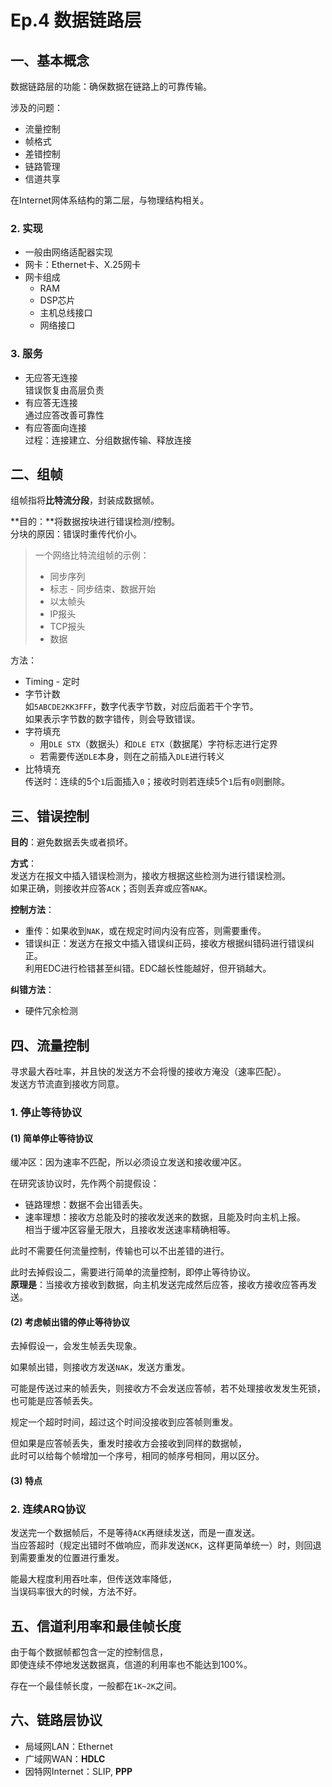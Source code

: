 # Ep.4 数据链路层

## 一、基本概念

数据链路层的功能：确保数据在链路上的可靠传输。

涉及的问题：

* 流量控制
* 帧格式
* 差错控制
* 链路管理
* 信道共享

在Internet网体系结构的第二层，与物理结构相关。

### 2. 实现

* 一般由网络适配器实现
* 网卡：Ethernet卡、X.25网卡
* 网卡组成
  * RAM
  * DSP芯片
  * 主机总线接口
  * 网络接口

### 3. 服务

* 无应答无连接  
  错误恢复由高层负责
* 有应答无连接  
  通过应答改善可靠性
* 有应答面向连接  
  过程：连接建立、分组数据传输、释放连接

## 二、组帧

组帧指将**比特流分段**，封装成数据帧。

**目的：**将数据按块进行错误检测/控制。  
分块的原因：错误时重传代价小。

> 一个网络比特流组帧的示例：
>
> * 同步序列
> * 标志 - 同步结束、数据开始
> * 以太帧头
> * IP报头
> * TCP报头
> * 数据

方法：

* Timing - 定时
* 字节计数  
  如`5ABCDE2KK3FFF`，数字代表字节数，对应后面若干个字节。  
  如果表示字节数的数字错传，则会导致错误。
* 字符填充
  * 用`DLE STX`（数据头）和`DLE ETX`（数据尾）字符标志进行定界
  * 若需要传送`DLE`本身，则在之前插入`DLE`进行转义
* 比特填充  
  传送时：连续的5个`1`后面插入`0`；接收时则若连续5个`1`后有`0`则删除。

## 三、错误控制

**目的**：避免数据丢失或者损坏。

**方式**：  
发送方在报文中插入错误检测为，接收方根据这些检测为进行错误检测。  
如果正确，则接收并应答`ACK`；否则丢弃或应答`NAK`。

**控制方法**：

* 重传：如果收到`NAK`，或在规定时间内没有应答，则需要重传。
* 错误纠正：发送方在报文中插入错误纠正码，接收方根据纠错码进行错误纠正。  
  利用EDC进行检错甚至纠错。EDC越长性能越好，但开销越大。

**纠错方法**：

* 硬件冗余检测

## 四、流量控制

寻求最大吞吐率，并且快的发送方不会将慢的接收方淹没（速率匹配）。  
发送方节流直到接收方同意。

### 1. 停止等待协议

#### (1) 简单停止等待协议

缓冲区：因为速率不匹配，所以必须设立发送和接收缓冲区。

在研究该协议时，先作两个前提假设：

* 链路理想：数据不会出错丢失。
* 速率理想：接收方总能及时的接收发送来的数据，且能及时向主机上报。  
  相当于缓冲区容量无限大，且接收发送速率精确相等。

此时不需要任何流量控制，传输也可以不出差错的进行。

此时去掉假设二，需要进行简单的流量控制，即停止等待协议。  
**原理是**：当接收方接收到数据，向主机发送完成然后应答，接收方接收应答再发送。

#### (2) 考虑帧出错的停止等待协议

去掉假设一，会发生帧丢失现象。

如果帧出错，则接收方发送`NAK`，发送方重发。

可能是传送过来的帧丢失，则接收方不会发送应答帧，若不处理接收发发生死锁，  
也可能是应答帧丢失。

规定一个超时时间，超过这个时间没接收到应答帧则重发。

但如果是应答帧丢失，重发时接收方会接收到同样的数据帧，  
此时可以给每个帧增加一个序号，相同的帧序号相同，用以区分。

#### (3) 特点

### 2. 连续ARQ协议

发送完一个数据帧后，不是等待`ACK`再继续发送，而是一直发送。  
当应答超时（规定出错时不做响应，而非发送`NCK`，这样更简单统一）时，则回退到需要重发的位置进行重发。  

能最大程度利用吞吐率，但传送效率降低，  
当误码率很大的时候，方法不好。

## 五、信道利用率和最佳帧长度

由于每个数据帧都包含一定的控制信息，  
即使连续不停地发送数据真，信道的利用率也不能达到$100\%$。

存在一个最佳帧长度，一般都在`1K~2K`之间。

## 六、链路层协议

* 局域网LAN：Ethernet
* 广域网WAN：**HDLC**
* 因特网Internet：SLIP, **PPP**
